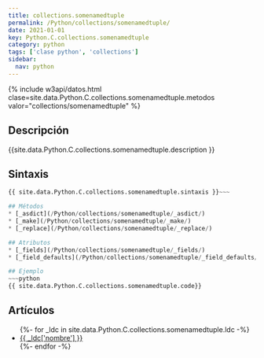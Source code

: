 ```yaml
---
title: collections.somenamedtuple
permalink: /Python/collections/somenamedtuple/
date: 2021-01-01
key: Python.C.collections.somenamedtuple
category: python
tags: ['clase python', 'collections']
sidebar: 
  nav: python
---
```


{% include w3api/datos.html clase=site.data.Python.C.collections.somenamedtuple.metodos valor="collections/somenamedtuple" %}

## Descripción
{{site.data.Python.C.collections.somenamedtuple.description }}

## Sintaxis
~~~python
{{ site.data.Python.C.collections.somenamedtuple.sintaxis }}~~~

## Métodos
* [_asdict](/Python/collections/somenamedtuple/_asdict/)
* [_make](/Python/collections/somenamedtuple/_make/)
* [_replace](/Python/collections/somenamedtuple/_replace/)

## Atributos
* [_fields](/Python/collections/somenamedtuple/_fields/)
* [_field_defaults](/Python/collections/somenamedtuple/_field_defaults/)

## Ejemplo
~~~python
{{ site.data.Python.C.collections.somenamedtuple.code}}
~~~

## Artículos
<ul>
{%- for _ldc in site.data.Python.C.collections.somenamedtuple.ldc -%}
   <li>
       <a href="{{_ldc['url'] }}">{{ _ldc['nombre'] }}</a>
   </li>
{%- endfor -%}
</ul>

